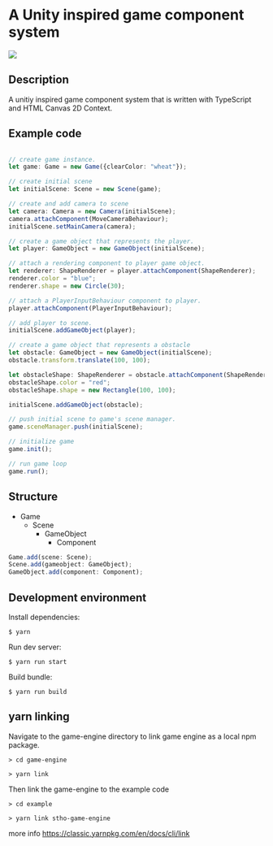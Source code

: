 # A Unity inspired game component system  

<a href="https://www.npmjs.com/package/stho-game-engine">
    <img src="https://img.shields.io/npm/v/stho-game-engine.svg?sanitize=true" />
</a>

## Description
A unitiy inspired game component system that is written with TypeScript and HTML Canvas 2D Context.

## Example code
```TypeScript

// create game instance. 
let game: Game = new Game({clearColor: "wheat"});

// create initial scene 
let initialScene: Scene = new Scene(game);

// create and add camera to scene
let camera: Camera = new Camera(initialScene);
camera.attachComponent(MoveCameraBehaviour);
initialScene.setMainCamera(camera);

// create a game object that represents the player.
let player: GameObject = new GameObject(initialScene);

// attach a rendering component to player game object.
let renderer: ShapeRenderer = player.attachComponent(ShapeRenderer);
renderer.color = "blue";
renderer.shape = new Circle(30);

// attach a PlayerInputBehaviour component to player.
player.attachComponent(PlayerInputBehaviour);

// add player to scene. 
initialScene.addGameObject(player);

// create a game object that represents a obstacle 
let obstacle: GameObject = new GameObject(initialScene);
obstacle.transform.translate(100, 100);

let obstacleShape: ShapeRenderer = obstacle.attachComponent(ShapeRenderer);
obstacleShape.color = "red";
obstacleShape.shape = new Rectangle(100, 100);

initialScene.addGameObject(obstacle);

// push initial scene to game's scene manager. 
game.sceneManager.push(initialScene);

// initialize game
game.init();

// run game loop
game.run();
```

## Structure
- Game
    - Scene
        - GameObject
            - Component

```TypeScript
Game.add(scene: Scene);
Scene.add(gameobject: GameObject);
GameObject.add(component: Component);
```

## Development environment

Install dependencies: 
```
$ yarn
```

Run dev server: 

```
$ yarn run start
```

Build bundle:
```
$ yarn run build
```


## yarn linking

Navigate to the game-engine directory to link game engine as a local npm package.

```
> cd game-engine
```

```
> yarn link
```

Then link the game-engine to the example code

```
> cd example
```

```
> yarn link stho-game-engine
```

more info https://classic.yarnpkg.com/en/docs/cli/link
